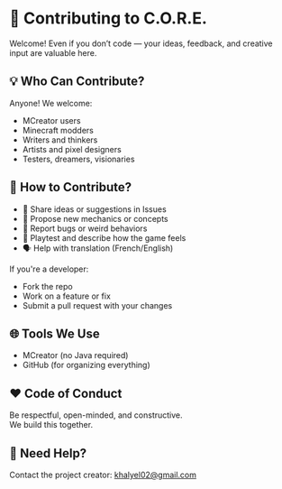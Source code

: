 # 🤝 Contributing to C.O.R.E.

Welcome! Even if you don’t code — your ideas, feedback, and creative input are valuable here.

## 💡 Who Can Contribute?

Anyone! We welcome:
- MCreator users
- Minecraft modders
- Writers and thinkers
- Artists and pixel designers
- Testers, dreamers, visionaries

## 🧩 How to Contribute?

- 🧠 Share ideas or suggestions in Issues
- 🎨 Propose new mechanics or concepts
- 🐛 Report bugs or weird behaviors
- 🧪 Playtest and describe how the game feels
- 🗣️ Help with translation (French/English)

If you're a developer:
- Fork the repo
- Work on a feature or fix
- Submit a pull request with your changes

## 🌐 Tools We Use

- MCreator (no Java required)
- GitHub (for organizing everything)

## ❤️ Code of Conduct

Be respectful, open-minded, and constructive.  
We build this together.

## 💌 Need Help?

Contact the project creator: khalyel02@gmail.com

